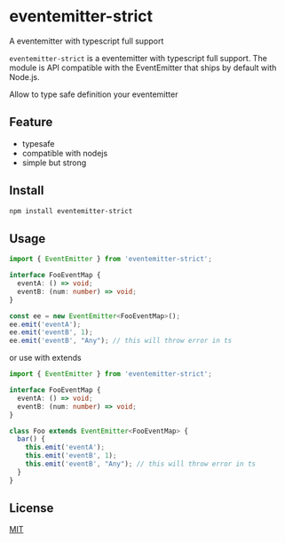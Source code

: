 # eventemitter-strict

A eventemitter with typescript full support

`eventemitter-strict` is a eventemitter with typescript full support. The module is API compatible with the EventEmitter that ships by default with Node.js.

Allow to type safe definition your eventemitter

## Feature

- typesafe
- compatible with nodejs
- simple but strong

## Install

```bash
npm install eventemitter-strict
```

## Usage

```typescript
import { EventEmitter } from 'eventemitter-strict';

interface FooEventMap {
  eventA: () => void;
  eventB: (num: number) => void;
}

const ee = new EventEmitter<FooEventMap>();
ee.emit('eventA');
ee.emit('eventB', 1);
ee.emit('eventB', "Any"); // this will throw error in ts
```

or use with extends

```typescript
import { EventEmitter } from 'eventemitter-strict';

interface FooEventMap {
  eventA: () => void;
  eventB: (num: number) => void;
}

class Foo extends EventEmitter<FooEventMap> {
  bar() {
    this.emit('eventA');
    this.emit('eventB', 1);
    this.emit('eventB', "Any"); // this will throw error in ts
  }
}
```

## License

[MIT](./LICENSE)
